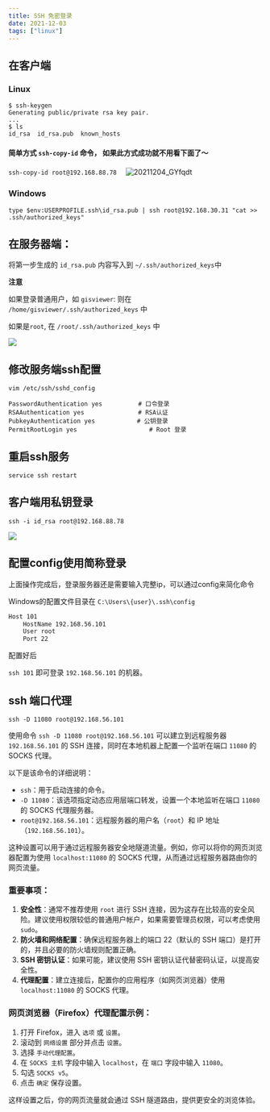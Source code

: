 ```yaml
---
title: SSH 免密登录
date: 2021-12-03
tags: ["linux"]
---
```

## 在客户端

### Linux

```shell
$ ssh-keygen
Generating public/private rsa key pair.
...
$ ls
id_rsa  id_rsa.pub  known_hosts
```

#### 简单方式 `ssh-copy-id` 命令， 如果此方式成功就不用看下面了～

`ssh-copy-id root@192.168.88.78`　
![20211204_GYfqdt](https://cdn.jsdelivr.net/gh/crexk/pic-archive@main/uPic/20211204_GYfqdt.png)

### Windows


```shell
type $env:USERPROFILE.ssh\id_rsa.pub | ssh root@192.168.30.31 "cat >> .ssh/authorized_keys"
```

## 在服务器端：

将第一步生成的 `id_rsa.pub` 内容写入到
`~/.ssh/authorized_keys`中

**注意**

如果登录普通用户，如 `gisviewer`: 
则在 `/home/gisviewer/.ssh/authorized_keys` 中

如果是`root`,
在 `/root/.ssh/authorized_keys` 中

![](https://cdn.jsdelivr.net/gh/crexk/pic-archive@main/picgo/20211203163955.png)

## 修改服务端ssh配置

`vim /etc/ssh/sshd_config`

```
PasswordAuthentication yes　　　　　　# 口令登录
RSAAuthentication yes　　　　　　　　　# RSA认证
PubkeyAuthentication yes　　　　　　　# 公钥登录 
PermitRootLogin yes                    # Root 登录
```
## 重启ssh服务

`service ssh restart`

## 客户端用私钥登录

`ssh -i id_rsa root@192.168.88.78`

![](https://cdn.jsdelivr.net/gh/crexk/pic-archive@main/picgo/20211203164148.png)

## 配置config使用简称登录

上面操作完成后，登录服务器还是需要输入完整ip，可以通过config来简化命令

Windows的配置文件目录在 `C:\Users\{user}\.ssh\config`

```bash
Host 101
    HostName 192.168.56.101
    User root
    Port 22
```

配置好后 

`ssh 101` 即可登录 `192.168.56.101` 的机器。

## ssh 端口代理

```
ssh -D 11080 root@192.168.56.101
```

使用命令 `ssh -D 11080 root@192.168.56.101` 可以建立到远程服务器 `192.168.56.101` 的 SSH 连接，同时在本地机器上配置一个监听在端口 `11080` 的 SOCKS 代理。

以下是该命令的详细说明：

- `ssh`：用于启动连接的命令。
- `-D 11080`：该选项指定动态应用层端口转发，设置一个本地监听在端口 `11080` 的 SOCKS 代理服务器。
- `root@192.168.56.101`：远程服务器的用户名（`root`）和 IP 地址（`192.168.56.101`）。

这种设置可以用于通过远程服务器安全地隧道流量。例如，你可以将你的网页浏览器配置为使用 `localhost:11080` 的 SOCKS 代理，从而通过远程服务器路由你的网页流量。

### 重要事项：
1. **安全性**：通常不推荐使用 `root` 进行 SSH 连接，因为这存在比较高的安全风险。建议使用权限较低的普通用户帐户，如果需要管理员权限，可以考虑使用 `sudo`。
2. **防火墙和网络配置**：确保远程服务器上的端口 22（默认的 SSH 端口）是打开的，并且必要的防火墙规则配置正确。
3. **SSH 密钥认证**：如果可能，建议使用 SSH 密钥认证代替密码认证，以提高安全性。
4. **代理配置**：建立连接后，配置你的应用程序（如网页浏览器）使用 `localhost:11080` 的 SOCKS 代理。

### 网页浏览器（Firefox）代理配置示例：
1. 打开 Firefox，进入 `选项` 或 `设置`。
2. 滚动到 `网络设置` 部分并点击 `设置`。
3. 选择 `手动代理配置`。
4. 在 `SOCKS 主机` 字段中输入 `localhost`，在 `端口` 字段中输入 `11080`。
5. 勾选 `SOCKS v5`。
6. 点击 `确定` 保存设置。

这样设置之后，你的网页流量就会通过 SSH 隧道路由，提供更安全的浏览体验。